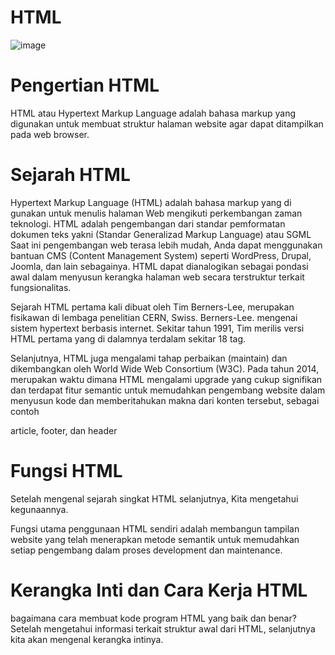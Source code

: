 # HTML
![image](https://github.com/itsolution405/HTML/assets/141856824/fd732043-8d85-449f-b00e-99935ca78016)

# Pengertian HTML
HTML atau Hypertext Markup Language adalah bahasa markup yang digunakan untuk membuat struktur halaman website agar dapat ditampilkan pada web browser.

# Sejarah HTML
Hypertext Markup Language (HTML) adalah bahasa markup yang di gunakan untuk menulis halaman Web mengikuti perkembangan zaman teknologi. HTML adalah pengembangan dari standar pemformatan dokumen teks yakni (Standar Generalizad Markup Language) atau SGML Saat ini pengembangan web terasa lebih mudah, Anda dapat menggunakan bantuan CMS (Content Management System) seperti WordPress, Drupal, Joomla, dan lain sebagainya. HTML dapat dianalogikan sebagai pondasi awal dalam menyusun kerangka halaman web secara terstruktur terkait fungsionalitas.

Sejarah HTML pertama kali dibuat oleh Tim Berners-Lee, merupakan fisikawan di lembaga penelitian CERN, Swiss. Berners-Lee. mengenai sistem hypertext berbasis internet. Sekitar tahun 1991, Tim merilis versi HTML pertama yang di dalamnya terdalam sekitar 18 tag.

Selanjutnya, HTML juga mengalami tahap perbaikan (maintain) dan dikembangkan oleh World Wide Web Consortium (W3C). Pada tahun 2014, merupakan waktu dimana HTML mengalami upgrade yang cukup signifikan dan terdapat fitur semantic untuk memudahkan pengembang website dalam menyusun kode dan memberitahukan makna dari konten tersebut, sebagai contoh

article, footer, dan header

# Fungsi HTML
Setelah mengenal sejarah singkat HTML selanjutnya, Kita mengetahui kegunaannya.

Fungsi utama penggunaan HTML sendiri adalah membangun tampilan website yang telah menerapkan metode semantik untuk memudahkan setiap pengembang dalam proses development dan maintenance.

# Kerangka Inti dan Cara Kerja HTML
bagaimana cara membuat kode program HTML yang baik dan benar? Setelah mengetahui informasi terkait struktur awal dari HTML, selanjutnya kita akan mengenal kerangka intinya.
